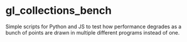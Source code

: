 # gl_collections_bench

Simple scripts for Python and JS to test how performance degrades
as a bunch of points are drawn in multiple different programs
instead of one.

